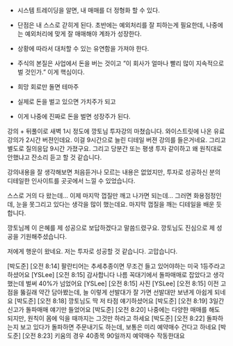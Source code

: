 









- 시스템 트레이딩을 알면, 내 매매를 더 정형화 할 수 있다.
- 단점은 내 스스로 갇히게 된다.
초반에는 예외처리를 잘 피하는게 필요한데,
나중에는 예외처리에 맞게 잘 매매해야 계좌가 성장한다.
- 상황에 따라서 대처할 수 있는 유연함을 가져야 한다.

- 주식의 본질은 사업에서 돈을 버는 것이고
”이 회사가 얼마나 빨리 많이 지속적으로 벌 것인가.” 이게 핵심이다.

- 희망 회로만 돌면 테마주
- 실제로 돈을 벌고 있으면 가치주가 되고
- 이게 나중에 진짜로 돈을 벌면 성장주가 된다.








강의 + 뒤풀이로 새벽 1시 정도에 깡토님 투자강의 마쳤습니다. 와이스트릿에 나온 유료강의가 2시간 버젼인데요. 이걸 9시간으로 늘린 디테일 버젼 강의를 들은거네요. 그리고 별도로 질의응답 9시간 가졌구요. 그리고 당분간 또는 평생 투자 같이하고 왜 원칙대로 안했냐고 잔소리 듣고 할 것 같습니다.

강의내용을 잘 생각해보면 처음듣거나 모르는 내용은 없었지만, 투자로 성공하신 분의 디테일한 인사이트를 곳곳에서 느낄 수 있었습니다.

스스로 거의 다 왔는데... 이제 마지막 껍질만 깨고 나가면 되는데... 그러면 화용점정인데, 눈을 못그리고 있다는 생각을 많이 했는데요. 마지막 껍질을 깨는 디테일을 배운 듯 합니다.

깡토님께 이 은혜를 제 성공으로 보답하겠다고 말씀드렸구요. 깡토님도 진심으로 제 성공을 기원해주셨습니다.

저에게 행운이 왔네요.
저는 투자로 성공할 것 같습니다.
고맙습니다.






[박도준] [오전 8:14] 팔란티어는 추세추종이면 무조건 들고 있어야하는 미국 1등주라고 하셨어요
[YSLee] [오전 8:15] 감사합니다 나름 꼭대기에서 돌파매매로 잡았다고 생각했는데 벌써 40%가 넘었어요
[YSLee] [오전 8:15] 사진
[YSLee] [오전 8:15] 이전 고점을 뚫길래 약간 담아봤는데, 늘 이렇게 선발대가 잘 가면 선발대만 보낸게 아쉽게 되네요
[박도준] [오전 8:18] 깡토님도 딱 저 타점 얘기하셨어요
[박도준] [오전 8:19] 3일간 신고가 돌파매매 얘기만 들었어요
[박도준] [오전 8:20] 나중에는 다양한 매매를 해도 되지만, 원칙이 몸에 익을 때까지는 그것만 하라고 하세요
[박도준] [오전 8:22] 돌파하는지 보고 있다가 돌파하면 주문내기도 하는데, 보통은 미리 예약매수 건다고 하네요
[박도준] [오전 8:23] 키움의 경우 40종목 90일까지 예약매수 작동한대요




















